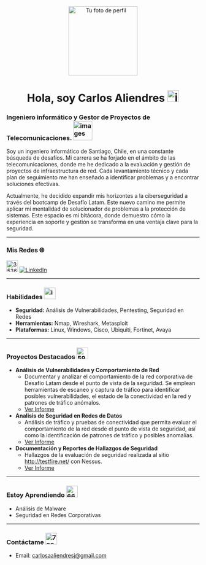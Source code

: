 <div align="center">
  <img src="https://avatars.githubusercontent.com/u/229861498?v=4" width="180" alt="Tu foto de perfil">
  <h1>Hola, soy Carlos Aliendres <img width="30" height="30" alt="images" src="https://github.com/user-attachments/assets/502693ca-ef12-4287-8355-a289218ca170" />
</h1>
</div>

### Ingeniero informático y Gestor de Proyectos de Telecomunicaciones. <img width="50" height="50" alt="images" src="https://github.com/user-attachments/assets/89ba019f-fed3-43e5-af8b-1e090083aaad" />

Soy un ingeniero informático de Santiago, Chile, en una constante búsqueda de desafíos. Mi carrera se ha forjado en el ámbito de las telecomunicaciones, donde me he dedicado a la evaluación y gestión de proyectos de infraestructura de red. Cada levantamiento técnico y cada plan de seguimiento me han enseñado a identificar problemas y a encontrar soluciones efectivas.

Actualmente, he decidido expandir mis horizontes a la ciberseguridad a través del bootcamp de Desafío Latam. Este nuevo camino me permite aplicar mi mentalidad de solucionador de problemas a la protección de sistemas. Este espacio es mi bitácora, donde demuestro cómo la experiencia en soporte y gestión se transforma en una ventaja clave para la seguridad.

---

### Mis Redes 🌐

<img width="30" height="30" alt="3536505" src="https://github.com/user-attachments/assets/22432b27-1603-4d0b-8857-dcf9e1093704" /> [![LinkedIn](https://img.shields.io/badge/LinkedIn-0A66C2?style=for-the-badge&logo=linkedin)](https://www.linkedin.com/in/carlos-aliendres/) 

---

### Habilidades <img width="30" height="30" alt="image" src="https://github.com/user-attachments/assets/9a9730a5-21fa-44c5-988e-0d7d40fcb5f6" /> 

* **Seguridad:** Análisis de Vulnerabilidades, Pentesting, Seguridad en Redes
* **Herramientas:** Nmap, Wireshark, Metasploit
* **Plataformas:** Linux, Windows, Cisco, Ubiquiti, Fortinet, Avaya

---

### Proyectos Destacados <img width="30" height="30" alt="5956592" src="https://github.com/user-attachments/assets/806f4955-df5b-437e-bb23-a29973e3b6b0" /> 

-   **Análisis de Vulnerabilidades y Comportamiento de Red**
    * Documentar y analizar el comportamiento de la red corporativa de Desafío Latam desde el punto de vista de la seguridad. Se emplean herramientas de escaneo y captura de tráfico para identificar posibles vulnerabilidades, el estado de la conectividad en la red y patrones de tráfico anómalos.
    * [Ver Informe](https://github.com/carlosaliendres/carlosaliendres/blob/7dfc7107abb49f248f94075210c338cd26904bc3/Proyectos/Prueba%20Final%20Modulo%207%20-%20Carlos%20Aliendres.pdf)
-   **Analisis de Seguridad en Redes de Datos**
    *  Análisis de tráfico y pruebas de conectividad que permita evaluar el comportamiento de la red desde el punto de vista de seguridad, así como la identificación de patrones de tráfico y posibles anomalías.
    *  [Ver Informe](https://github.com/carlosaliendres/carlosaliendres/blob/7dfc7107abb49f248f94075210c338cd26904bc3/Proyectos/Prueba_-_Anlisis_de_Seguridad_en_Redes_de_Datos%20Carlos%20Aliendres.pdf)
-   **Documentación y Reportes de Hallazgos de Seguridad**
    *  Hallazgos de la evaluación de seguridad realizada al sitio http://testfire.net/ con Nessus.
    *  [Ver Informe](https://github.com/carlosaliendres/carlosaliendres/blob/7dfc7107abb49f248f94075210c338cd26904bc3/Proyectos/Prueba%20Final%20Modulo%208%20-%20Carlos%20Aliendres.pdf)

---

### Estoy Aprendiendo <img width="30" height="30" alt="6679596" src="https://github.com/user-attachments/assets/84e1ee7d-37db-412b-899d-fc9ac8259bf5" />  

* Análisis de Malware
* Seguridad en Redes Corporativas

---

### Contáctame <img width="30" height="30" alt="732200" src="https://github.com/user-attachments/assets/efd3ff71-111a-44a3-abcb-72437cb6dbeb" /> 

* Email:  carlosaaliendresj@gmail.com


